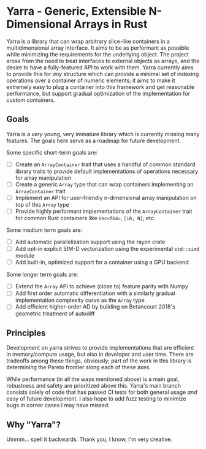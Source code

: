 # Yarra - Generic, Extensible N-Dimensional Arrays in Rust

Yarra is a library that can wrap arbitrary slice-like containers in a
multidimensional array interface. It aims to be as performant as possible
while minimizing the requirements for the underlying object. The project
arose from the need to treat interfaces to external objects as arrays, and
the desire to have a fully-featured API to work with them. Yarra currently
aims to provide this for *any* structure which can provide a minimal set of
indexing operations over a container of numeric elements; it aims to make it
extremely easy to plug a container into this framework and get reasonable
performance, but support gradual optimization of the implementation for custom
containers.

## Goals

Yarra is a *very* young, very immature library which is currently missing
many features. The goals here serve as a roadmap for future development.

Some specific short-term goals are:

- [ ] Create an `ArrayContainer` trait that uses a handful of common standard
  library traits to provide default implementations of operations necessary
  for array manipulation
- [ ] Create a generic `Array` type that can wrap containers implementing an
  `ArrayContainer` trait
- [ ] Implement an API for user-friendly n-dimensional array manipulation on top
  of this `Array` type
- [ ] Provide highly performant implementations of the `ArrayContainer` trait
  for common Rust containers like `Vec<f64>`, `[i8; N]`, etc.

Some medium term goals are:

- [ ] Add automatic parallelization support using the rayon crate
- [ ] Add opt-in explicit SIM-D vectorization using the experimental `std::simd`
  module
- [ ] Add built-in, optimized support for a container using a GPU backend

Some longer term goals are:

- [ ] Extend the `Array` API to achieve (close to) feature parity with Numpy
- [ ] Add first order automatic differentiation with a similarly gradual
  implementation complexity curve as the `Array` type
- [ ] Add efficient higher-order AD by building on Betancourt 2018's geometric
  treatment of autodiff

## Principles

Development on yarra strives to provide implementations that are efficient in
memory/compute usage, but also in developer and user time. There are tradeoffs
among these things, obviously; part of the work in this library is determining
the Pareto frontier along each of these axes.

While performance (in all the ways mentioned above) is a main goal, robustness
and safety are prioritized above this. Yarra's main branch consists solely of
code that has passed CI tests for both general usage *and* easy of future
development. I also hope to add fuzz testing to minimize bugs in corner cases
I may have missed.

## Why "Yarra"?

Ummm... spell it backwards. Thank you, I know, I'm very creative.
